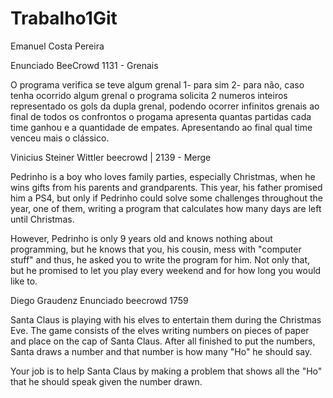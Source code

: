 # Trabalho1Git

Emanuel Costa Pereira

Enunciado BeeCrowd 1131 - Grenais

O programa verifica se teve algum grenal 1- para sim 2- para não,
caso tenha ocorrido algum grenal o programa solicita 2 numeros inteiros representado os gols da dupla grenal,
podendo ocorrer infinitos grenais ao final de todos os confrontos o progama apresenta quantas partidas cada time ganhou
e a quantidade de empates. Apresentando ao final qual time venceu mais o clássico.





Vinicius Steiner Wittler beecrowd | 2139 - Merge

Pedrinho is a boy who loves family parties, especially Christmas, when he wins gifts from his parents and grandparents. This year, his father promised him a PS4, but only if Pedrinho could solve some challenges throughout the year, one of them, writing a program that calculates how many days are left until Christmas.

However, Pedrinho is only 9 years old and knows nothing about programming, but he knows that you, his cousin, mess with "computer stuff" and thus, he asked you to write the program for him. Not only that, but he promised to let you play every weekend and for how long you would like to.




Diego Graudenz 
Enunciado beecrowd 1759

Santa Claus is playing with his elves to entertain them during the Christmas Eve. The game consists of the elves writing numbers on pieces of paper and place on the cap of Santa Claus. After all finished to put the numbers, Santa draws a number and that number is how many "Ho" he should say.

Your job is to help Santa Claus by making a problem that shows all the "Ho" that he should speak given the number drawn.